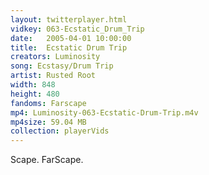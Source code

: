 ```yaml
---
layout: twitterplayer.html
vidkey: 063-Ecstatic_Drum_Trip
date:   2005-04-01 10:00:00
title:  Ecstatic Drum Trip
creators: Luminosity
song: Ecstasy/Drum Trip
artist: Rusted Root
width: 848
height: 480
fandoms: Farscape
mp4: Luminosity-063-Ecstatic-Drum-Trip.m4v
mp4size: 59.04 MB
collection: playerVids
---
```


  <div>
  Scape. FarScape.
  </div>
  